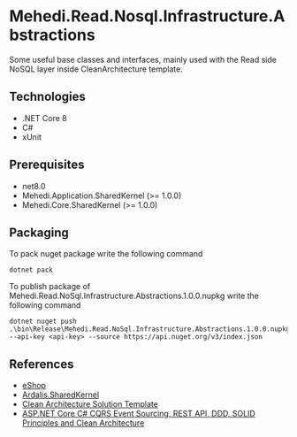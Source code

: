 # Mehedi.Read.Nosql.Infrastructure.Abstractions
Some useful base classes and interfaces, mainly used with the Read side NoSQL layer inside CleanArchitecture template.

## Technologies
- .NET Core 8
- C#
- xUnit

## Prerequisites
- net8.0
- Mehedi.Application.SharedKernel (>= 1.0.0)
- Mehedi.Core.SharedKernel (>= 1.0.0)

## Packaging
To pack nuget package write the following command
```
dotnet pack
```

To publish package of Mehedi.Read.NoSql.Infrastructure.Abstractions.1.0.0.nupkg write the following command
```
dotnet nuget push .\bin\Release\Mehedi.Read.NoSql.Infrastructure.Abstractions.1.0.0.nupkg --api-key <api-key> --source https://api.nuget.org/v3/index.json
```

## References
- [eShop](https://github.com/dotnet/eShop)
- [Ardalis.SharedKernel](https://github.com/ardalis/Ardalis.SharedKernel)
- [Clean Architecture Solution Template](https://github.com/jasontaylordev/CleanArchitecture)
- [ASP.NET Core C# CQRS Event Sourcing, REST API, DDD, SOLID Principles and Clean Architecture](https://github.com/jeangatto/ASP.NET-Core-Clean-Architecture-CQRS-Event-Sourcing)

